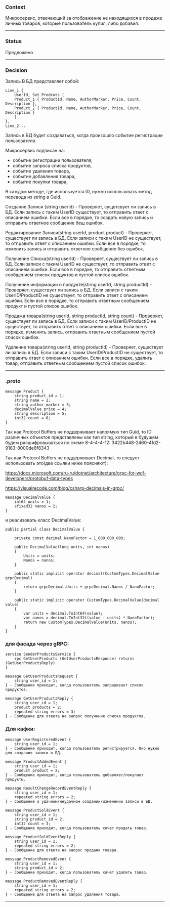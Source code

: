### Context

Микросервис, отвечающий за отображение не находящихся в продаже личных товаров, 
которые пользователь купил, либо добавил.
_______________________________________________________________________________
### Status

Предложено
_______________________________________________________________________________
### Decision

Запись В БД представляет собой:

    Line_1 {  
    	UserId, Set Prodcuts [  
    	Product_1 { ProductId, Name, AuthorMarker, Price, Count, Description },  
    	Product_2 { ProductId, Name, AuthorMarker, Price, Count, Description }   
    	]   
    },  
    Line_2...

Запись в БД будет создаваться, когда произошло событие регистрации пользователя.

Микросервис подписан на:
- событие регистрации пользователя,
- событие запроса списка продуктов,
- событие удаления товара, 
- событие добавления товара,
- событие покупки товара,

В каждом методе, где используется ID, нужно использовать метод перевода из string в
Guid.

Создание Записи (string userId) -
    Проверяет, сущетсвует ли запись в БД. Если запись с таким UserID существует, то
    отправить ответ с описанием ошибки. Если все в порядке, то создать новую запись и 
    отправить ответное сообщение бещ ошибок.

Редактирование Записи(string userId, product product) - 
    Проверяет, существует ли запись в БД.  Если записи с таким UserID не существует, то
    отправить ответ с описанием ошибки. Если все в порядке, то изменить запись и
    отправить ответное сообщение без ошибок.

Получение Списка(string userId) - 
    Проверяет, существует ли запись в БД.  Если записи с таким UserID не существует, то
    отправить ответ с описанием ошибки. Если все в порядке, то отправить ответным сообщением
    список продуктов и пустой список ошибок.

Получение информации о продукте(string userId, string productId) -
    Проверяет, существует ли запись в БД.  Если записи с таким UserID/ProductID не существует, то
    отправить ответ с описанием ошибки. Если все в порядке, то отправить ответным сообщением
    продукт и пустой список ошибок.

Продажа товара(string userId, string productId, string count) -
    Проверяет, существует ли запись в БД.  Если записи с таким UserID/ProductID не существует, то
    отправить ответ с описанием ошибки. Если все в порядке, изменить запись, отправить ответным сообщением
    пустой список ошибок.

Удаление товара(string userId, string productId) -
    Проверяет, существует ли запись в БД.  Если записи с таким UserID/ProductID не существует, то
    отправить ответ с описанием ошибки. Если все в порядке, удалить товар, отправить ответным сообщением
    пустой список ошибок.


_______________________________________________________________________________
### .proto

	message Product {
		string product_id = 1;
		string name = 2;
		string author_marker = 3;
		decimalValue price = 4;
		string description = 5;
		int32 count = 6;
	} 
	
Так как Protocol Buffers не поддерживает напрямую тип Guid, то ID различных
объектов представлены как тип string, который в будущем будем расшифровываться 
по схеме 8-4-4-4-12: 3422b448-2460-4fd2-9183-8000de6f8343

Так как Protocol Buffers не поддерживает Decimal, то следует использовать это(две ссылки ниже поясняют):

https://docs.microsoft.com/ru-ru/dotnet/architecture/grpc-for-wcf-developers/protobuf-data-types

https://visualrecode.com/blog/csharp-decimals-in-grpc/


	message DecimalValue {
		int64 units = 1;
		sfixed32 nanos = 2;
	}

и реализовать класс DecimalValue:

	public partial class DecimalValue {
	
		private const decimal NanoFactor = 1_000_000_000;
		
		public DecimalValue(long units, int nanos) 
		{
			Units = units;
			Nanos = nanos;
		}

		public static implicit operator decimal(CustomTypes.DecimalValue grpcDecimal)
		{
			return grpcDecimal.Units + grpcDecimal.Nanos / NanoFactor;
		}

		public static implicit operator CustomTypes.DecimalValue(decimal value) 
		{
			var units = decimal.ToInt64(value);
			var nanos = decimal.ToInt32((value - units) * NanoFactor);
			return new CustomTypes.DecimalValue(units, nanos);
		}
    }
    

### для фасада через gRPC:

	service SenderProductsService {
	    rpc GetUserProducts (GetUserProductsResponse) returns (GetUserProductsReply)
	}
	
	message GetUserProductsRequest {
	    string user_id = 1;
	} - Сообщение приходит, когда пользователь запрашивает список продуктов.

	message GetUserProductsReply {
	    string user_id = 1;
	    product products = 2;
	    repeated string errors = 3; 
	} - Сообщение для ответа на запрос получения списка продуктов. 
    
### Для кафки:

	message UserRegisteredEvent {
	    string user_id = 1;
	} - Сообщение приходит, когда пользователь регистрируется. Оно нужно для создания записи в БД.

	message ProductAddedEvent {
	    string user_id = 1;
	    product product = 2;
	} - Сообщение приходит, когда пользователь добавляет/покупает продукты.

	message ResultChangeRecordEventReply {
	    string user_id = 1;
	    repeated string errors = 2;
	} - Сообщение о удачном/неудачном создании/изменении записи в БД.

	message ProductSoldEvent {
	    string user_id = 1;
	    string product_id = 2;
	    int32 count = 3;
	} - Сообщение приходит, когда пользователь хочет продать товар.

	message ProductSoldEventReply {
	    string user_id = 1;
	    repeated string errors = 2;
	} - Сообщение для ответа на запрос продажи товара.

	message ProductRemovedEvent {
	    string user_id = 1;
	    string product_id = 2;
	} - Сообщение приходит, когда пользователь хочет удалить товар.

	message ProductRemovedEventReply {
	    string user_id = 1;
	    repeated string errors = 2;
	} - Сообщение для ответа на запрос удаления товара.
_______________________________________________________________________________
